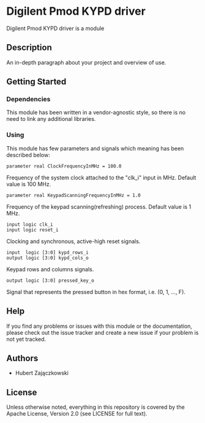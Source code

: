 # Digilent Pmod KYPD driver

Digilent Pmod KYPD driver is a module 

## Description

An in-depth paragraph about your project and overview of use.

## Getting Started

### Dependencies

This module has been written in a vendor-agnostic style, so there is no need to link any additional libraries.

### Using

This module has few parameters and signals which meaning has been described below:
```clk_freq
parameter real ClockFrequencyInMHz = 100.0
```
Frequency of the system clock attached to the "clk_i" input in MHz. Default value is 100 MHz.

```kypd_scann_freq
parameter real KeypadScanningFrequencyInMHz = 1.0
```
Frequency of the keypad scanning(refreshing) process. Default value is 1 MHz.

```clk_sig
input logic clk_i
input logic reset_i
```
Clocking and synchronous, active-high reset signals.

```kypd_if_sig
input  logic [3:0] kypd_rows_i
output logic [3:0] kypd_cols_o
```
Keypad rows and columns signals.

```
output logic [3:0] pressed_key_o
```
Signal that represents the pressed button in hex format, i.e. (0, 1, ..., F).

## Help

If you find any problems or issues with this module or the documentation, please check out the issue tracker and create a new issue if your problem is not yet tracked.

## Authors

* Hubert Zajączkowski

## License

Unless otherwise noted, everything in this repository is covered by the Apache License, Version 2.0 (see LICENSE for full text).
